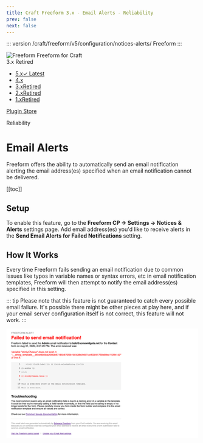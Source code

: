 ```yaml
---
title: Craft Freeform 3.x - Email Alerts - Reliability
prev: false
next: false
---
```


<meta property="og:image" content="https://docs.solspace.com/extras/social/craft/freeform/freeform.png" />

::: version /craft/freeform/v5/configuration/notices-alerts/
Freeform
:::

<div id="pr-heading">
    <img src="https://docs.solspace.com/extras/icons/products/freeform-icon.png" alt="Freeform" class="pr-image">
    <span class="pr-name">Freeform</span>
    <span class="pr-category">for Craft</span>
    <div class="pr-v-wrapper">
        <div class="pr-v">
            <span class="pr-v-v">3.x</span>
            <span class="pr-v-type pr-retired">Retired</span>
            <span class="pr-v-arrow arrow down"></span>
        </div>
        <ul class="pr-v-list">
            <li><a href="/craft/freeform/v5/">5.x<span class="pr-v-type pr-latest">✓ Latest</span></a></li>
            <li><a href="/craft/freeform/v4/">4.x</a></li>
            <li><a href="/craft/freeform/v3/">3.x<span class="pr-v-type pr-retired">Retired</span></a></li>
            <li><a href="/craft/freeform/v2/">2.x<span class="pr-v-type pr-retired">Retired</span></a></li>
            <li><a href="/craft/freeform/v1/">1.x<span class="pr-v-type pr-retired">Retired</span></a></li>
        </ul>
    </div>
    <div class="pr-buy">
        <a href="https://plugins.craftcms.com/freeform" class="button button-blue"><span class="external-url">Plugin Store</span></a>
    </div>
</div>

<span class="page-section">Reliability</span>

# Email Alerts <Badge type="feature" text="3.8.0+" />

Freeform offers the ability to automatically send an email notification alerting the email address(es) specified when an email notification cannot be delivered.


[[toc]]



<div class="content-block">

## Setup

To enable this feature, go to the **Freeform CP -> Settings -> Notices & Alerts** settings page. Add email address(es) you'd like to receive alerts in the **Send Email Alerts for Failed Notifications** setting.

</div>
<div class="content-block">

## How It Works

Every time Freeform fails sending an email notification due to common issues like typos in variable names or syntax errors, etc in email notification templates, Freeform will then attempt to notify the email address(es) specified in this setting.

::: tip
Please note that this feature is not guaranteed to catch every possible email failure. It's possible there might be other pieces at play here, and if your email server configuration itself is not correct, this feature will not work.
:::

![Email Alert preview](../images/cp_settings-email-alert.png)

</div>